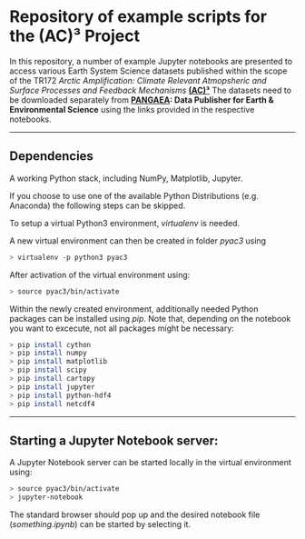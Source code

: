 # Repository of example scripts for the (AC)³ Project

In this repository, a number of example Jupyter notebooks are presented to access various Earth System Science datasets published within the
scope of the TR172 *Arctic Amplification: Climate Relevant Atmopsheric and Surface Processes and Feedback Mechanisms* [**(AC)³**](http://www.ac3-tr.de/)
The datasets need to be downloaded separately from **[PANGAEA](http://www.pangaea.de/): Data Publisher for Earth & Environmental Science** using the links provided in the respective notebooks.

------
## Dependencies

A working Python stack, including NumPy, Matplotlib, Jupyter.

If you choose to use one of the available Python Distributions (e.g. Anaconda) the following steps can be skipped.

To setup a virtual Python3 environment, *virtualenv* is needed.

A new virtual environment can then be created in folder *pyac3* using

```sh
> virtualenv -p python3 pyac3
```

After activation of the virtual environment using:

```sh
> source pyac3/bin/activate
```

Within the newly created environment, additionally needed Python packages can be installed using *pip*. Note that, depending on the notebook you
want to excecute, not all packages might be necessary:

```sh
> pip install cython
> pip install numpy
> pip install matplotlib
> pip install scipy
> pip install cartopy
> pip install jupyter
> pip install python-hdf4
> pip install netcdf4
```
------
## Starting a Jupyter Notebook server:

A Jupyter Notebook server can be started locally in the virtual environment using:

```sh
> source pyac3/bin/activate
> jupyter-notebook
```

The standard browser should pop up and the desired notebook file (*something.ipynb*) can be started by selecting it.


